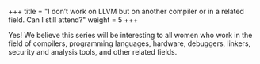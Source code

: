 +++
title = "I don’t work on LLVM but on another compiler or in a related field. Can I still attend?"
weight = 5
+++

Yes! We believe this series will be interesting to all women who work in the
 field of compilers, programming languages, hardware, debuggers, linkers,
 security and analysis tools, and other related fields.
